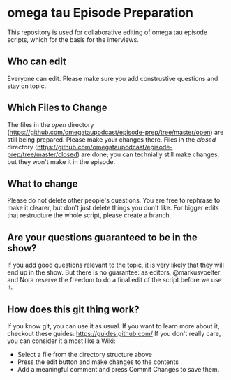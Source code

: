 # omega tau Episode Preparation

This repository is used for collaborative editing of omega tau episode scripts, which for the basis for the interviews.

## Who can edit

Everyone can edit. Please make sure you add construstive questions and stay on topic. 

## Which Files to Change

The files in the _open_ directory (https://github.com/omegataupodcast/episode-prep/tree/master/open) are still being prepared. Please make your changes there. Files in the _closed_ directory (https://github.com/omegataupodcast/episode-prep/tree/master/closed) are done; you can technially still make changes, but they won't make it in the episode.

## What to change

Please do not delete other people's questions. You are free to rephrase to make it clearer, but don't just delete things you don't like. For bigger edits that restructure the whole script, please create a branch.

## Are your questions guaranteed to be in the show?

If you add good questions relevant to the topic, it is very likely that they will end up in the show. But there is no guarantee: as editors, @markusvoelter and Nora reserve the freedom to do a final edit of the script before we use it.

## How does this git thing work?
 
If you know git, you can use it as usual. If you want to learn more about it, checkout these guides: https://guides.github.com/ If you don't really care, you can consider it almost like a Wiki: 

* Select a file from the directory structure above
* Press the edit button and make changes to the contents
* Add a meaningful comment and press Commit Changes to save them.
